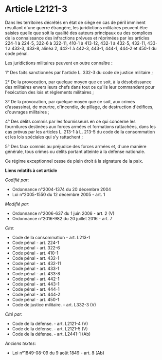 # Article L2121-3

Dans les territoires décrétés en état de siège en cas de péril imminent résultant d'une guerre étrangère, les juridictions
militaires peuvent être saisies quelle que soit la qualité des auteurs principaux ou des complices de la connaissance des
infractions prévues et réprimées par les articles 224-1 à 224-5,
322-6 à 322-11, 410-1 à 413-12, 432-1 à 432-5,
432-11, 433-1 à 433-3, 433-8, alinéa 2, 442-1 à 442-3,
443-1, 444-1, 444-2 et 450-1 du code pénal.

Les juridictions militaires peuvent en outre connaître :

1° Des faits sanctionnés par l'article L. 332-3 du code de justice militaire ;

2° De la provocation, par quelque moyen que ce soit, à la désobéissance des militaires envers leurs chefs dans tout ce qu'ils
leur commandent pour l'exécution des lois et règlements militaires ;

3° De la provocation, par quelque moyen que ce soit, aux crimes d'assassinat, de meurtre, d'incendie, de pillage, de
destruction d'édifices, d'ouvrages militaires ;

4° Des délits commis par les fournisseurs en ce qui concerne les fournitures destinées aux forces armées et formations
rattachées, dans les cas prévus par les articles L. 213-1 à L. 213-5 du code de la consommation et les lois spéciales qui s'y
rattachent ;

5° Des faux commis au préjudice des forces armées et, d'une manière générale, tous crimes ou délits portant atteinte à la
défense nationale.

Ce régime exceptionnel cesse de plein droit à la signature de la paix.

**Liens relatifs à cet article**

_Codifié par_:

  - Ordonnance n°2004-1374 du 20 décembre 2004
  - Loi n°2005-1550 du 12 décembre 2005 - art. 1

_Modifié par_:

  - Ordonnance n°2006-637 du 1 juin 2006 - art. 2 (V)
  - Ordonnance n°2016-982 du 20 juillet 2016 - art. 7

_Cite_:

  - Code de la consommation - art. L213-1
  - Code pénal - art. 224-1
  - Code pénal - art. 322-6
  - Code pénal - art. 410-1
  - Code pénal - art. 432-1
  - Code pénal - art. 432-11
  - Code pénal - art. 433-1
  - Code pénal - art. 433-8
  - Code pénal - art. 442-1
  - Code pénal - art. 443-1
  - Code pénal - art. 444-1
  - Code pénal - art. 444-2
  - Code pénal - art. 450-1
  - Code de justice militaire. - art. L332-3 (V)

_Cité par_:

  - Code de la défense. - art. L2121-4 (V)
  - Code de la défense. - art. L2121-5 (V)
  - Code de la défense. - art. L2441-1 (Ab)

_Anciens textes_:

  - Loi n°1849-08-09 du 9 août 1849 - art. 8 (Ab)
